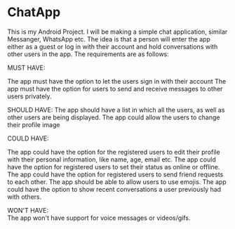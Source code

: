 # ChatApp
This is my Android Project. I will be making a simple chat application, similar Messanger, WhatsApp etc. The idea is that a person will enter the app either as a guest or log in with their account and hold conversations with other users in the app. The requirements are as follows:

MUST HAVE:

The app must have the option to let the users sign in with their account
The app must have the option for users to send and receive messages to other users privately.

SHOULD HAVE:
The app should have a list in which all the users, as well as other users are being displayed. 
The app could allow the users to change their profile image

COULD HAVE:

The app could have the option for the registered users to edit their profile with their personal information, like name, age, email etc. 
The app could have the option for registered users to set their status as online or offline. 
The app could have the option for registered users to send friend requests to each other.
The app should be able to allow users to use emojis.
The app could have the option to show recent conversations a user previously had with others.

WON'T HAVE:  
The app won't have support for voice messages or videos/gifs.
